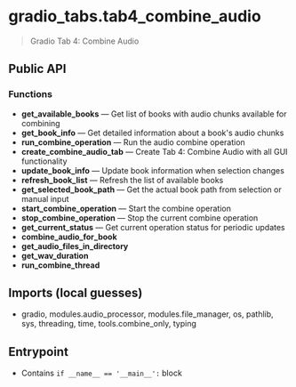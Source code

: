 # gradio_tabs.tab4_combine_audio

> Gradio Tab 4: Combine Audio

## Public API


### Functions
- **get_available_books** — Get list of books with audio chunks available for combining
- **get_book_info** — Get detailed information about a book's audio chunks
- **run_combine_operation** — Run the audio combine operation
- **create_combine_audio_tab** — Create Tab 4: Combine Audio with all GUI functionality
- **update_book_info** — Update book information when selection changes
- **refresh_book_list** — Refresh the list of available books
- **get_selected_book_path** — Get the actual book path from selection or manual input
- **start_combine_operation** — Start the combine operation
- **stop_combine_operation** — Stop the current combine operation
- **get_current_status** — Get current operation status for periodic updates
- **combine_audio_for_book**
- **get_audio_files_in_directory**
- **get_wav_duration**
- **run_combine_thread**

## Imports (local guesses)
- gradio, modules.audio_processor, modules.file_manager, os, pathlib, sys, threading, time, tools.combine_only, typing

## Entrypoint
- Contains `if __name__ == '__main__':` block